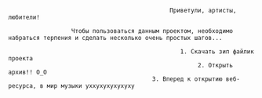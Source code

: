                                                   Приветули, артисты, любители!

                      Чтобы пользоваться данным проектом, необходимо набраться терпения и сделать несколько очень простых шагов...

                                                     1. Скачать зип файлик проекта
                                                          2. Открыть архив!! О_О
                                             3. Вперед к открытию веб-ресурса, в мир музыки уххухухухухуху
                        


